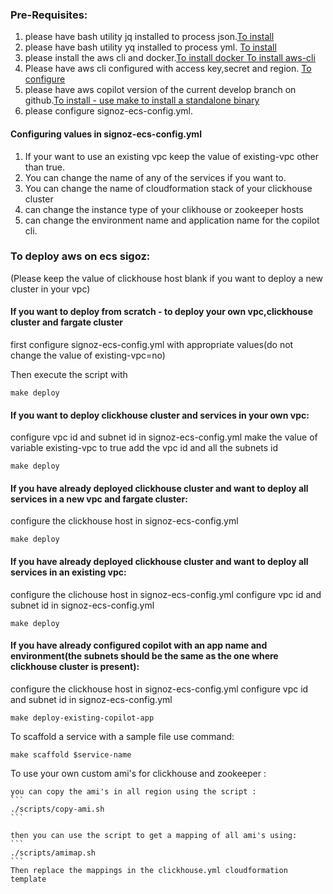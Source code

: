 ### Pre-Requisites:

1. please have bash utility jq installed to process json.[To install](https://stedolan.github.io/jq/download/)
2. please have bash utility yq installed to process yml. [To install](https://github.com/mikefarah/yq)
3. please install the aws cli and docker.[To install docker  ](https://docs.docker.com/engine/install/) [To install aws-cli  ](https://docs.aws.amazon.com/cli/latest/userguide/getting-started-install.html)
4. Please have aws cli configured with access key,secret and region. [To configure](https://docs.aws.amazon.com/cli/latest/userguide/cli-configure-quickstart.html)
5. please have aws copilot version of the current develop branch on github.[To install - use make to install a standalone binary](https://github.com/aws/copilot-cli/blob/eda606604b61a4b00cdf0de4847784eb7a633b7d/CONTRIBUTING.md#environment)
6. please configure signoz-ecs-config.yml.

#### Configuring values in signoz-ecs-config.yml

1. If your want to use an existing vpc keep the value of existing-vpc other than true.
2. You can change the name of any of the services if you want to.
3. You can change the name of cloudformation stack of your clickhouse cluster
4. can change the instance type of your clikhouse or zookeeper hosts
5. can change the environment name and application name for the copilot cli.

### To deploy aws on ecs sigoz:

(Please keep the value of clickhouse host blank if you want to deploy a new cluster in your vpc)


#### If you want to deploy from scratch - to deploy your own vpc,clickhouse cluster and fargate cluster

first configure signoz-ecs-config.yml with appropriate values(do not change the value of existing-vpc=no)

Then execute the script with 
```
make deploy
```

#### If you want to deploy clickhouse cluster and services in your own vpc:

configure vpc id and subnet id in signoz-ecs-config.yml
make the value of variable existing-vpc to true
add the vpc id and all the subnets id

```
make deploy
```
#### If you have already deployed clickhouse cluster and want to deploy all services in a new vpc and fargate cluster:

configure the clickhouse host in signoz-ecs-config.yml

```
make deploy
```

#### If you have already deployed clickhouse cluster and want to deploy all services in an existing vpc:

configure the clichouse host in signoz-ecs-config.yml
configure vpc id and subnet id in signoz-ecs-config.yml

```
make deploy
```

#### If you have already configured copilot with an app name and environment(the subnets should be the same as the one where clickhouse cluster is present):

configure the clickhouse host in signoz-ecs-config.yml
configure vpc id and subnet id in signoz-ecs-config.yml

```
make deploy-existing-copilot-app
```


To scaffold a service with a sample file use command:

```
make scaffold $service-name
```

To use your own custom ami's for clickhouse and zookeeper  :
 
    you can copy the ami's in all region using the script :
    ```
    ./scripts/copy-ami.sh
    ```

    then you can use the script to get a mapping of all ami's using:
    ```
    ./scripts/amimap.sh
    ```
    Then replace the mappings in the clickhouse.yml cloudformation template
    

